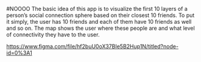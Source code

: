 #NOOOO
The basic idea of this app is to visualize the first 10 layers of a person’s social connection sphere based on their closest 10 friends. To put it simply, the user has 10 friends and each of them have 10 friends as well and so on. The map shows the user where these people are and what level of connectivity they have to the user.

https://www.figma.com/file/hf2buU0oX37BIe5B2Hup1N/titled?node-id=0%3A1
